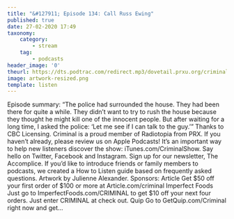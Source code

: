 ```yaml
---
title: "&#127911; Episode 134: Call Russ Ewing"
published: true
date: 27-02-2020 17:49
taxonomy:
    category:
        - stream
    tag:
        - podcasts
header_image: '0'
theurl: https://dts.podtrac.com/redirect.mp3/dovetail.prxu.org/criminal/1620f873-7957-45d9-993d-9306f17ff377/Episode_134_Call_Russ_Ewing_Part_1.mp3
image: artwork-resized.png
template: listen
--- 
```

Episode summary: “The police had surrounded the house. They had been there for quite a while. They didn’t want to try to rush the house because they thought he might kill one of the innocent people. But after waiting for a long time, I asked the police: ‘Let me see if I can talk to the guy.’” Thanks to CBC Licensing. Criminal is a proud member of Radiotopia from PRX. If you haven’t already, please review us on Apple Podcasts! It’s an important way to help new listeners discover the show: iTunes.com/CriminalShow. Say hello on Twitter, Facebook and Instagram. Sign up for our newsletter, The Accomplice. If you’d like to introduce friends or family members to podcasts, we created a How to Listen guide based on frequently asked questions. Artwork by Julienne Alexander. Sponsors: Article Get $50 off your first order of $100 or more at Article.com/criminal Imperfect Foods Just go to ImperfectFoods.com/CRIMINAL to get $10 off your next four orders. Just enter CRIMINAL at check out. Quip Go to GetQuip.com/Criminal right now and get…
